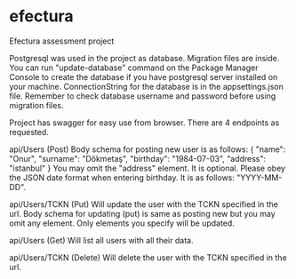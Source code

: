 # efectura
Efectura assessment project

Postgresql was used in the project as database.
Migration files are inside.
You can run "update-database" command on the Package Manager Console to create the database if you have postgresql server installed on your machine.
ConnectionString for the database is in the appsettings.json file.
Remember to check database username and password before using migration files.

Project has swagger for easy use from browser.
There are 4 endpoints as requested.

api/Users (Post)
Body schema for posting new user is as follows: { "name": "Onur", "surname": "Dökmetaş", "birthday": "1984-07-03", "address": "istanbul" }
You may omit the "address" element.
It is optional.
Please obey the JSON date format when entering birthday.
It is as follows: "YYYY-MM-DD".

api/Users/TCKN (Put)
Will update the user with the TCKN specified in the url.
Body schema for updating (put) is same as posting new but you may omit any element.
Only elements you specify will be updated.

api/Users (Get)
Will list all users with all their data.

api/Users/TCKN (Delete)
Will delete the user with the TCKN specified in the url.
